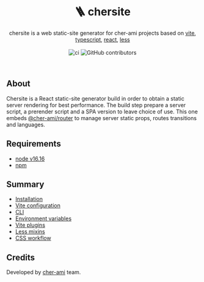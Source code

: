 <h1 align="center" style="text-align:center">🪜 chersite</h1>

<p align="center">
chersite is a web static-site generator for cher-ami projects based on 
<a href="https://vitejs.dev/">vite</a>, 
<a href="https://www.typescriptlang.org">typescript</a>,
<a href="https://reactjs.org">react</a>,
<a href="https://lesscss.org">less</a>

<br/>
<br/>
<img alt="ci" src="https://github.com/cher-ami/chersite/actions/workflows/ci.yml/badge.svg">
<img alt="GitHub contributors" src="https://img.shields.io/github/contributors/cher-ami/chersite">
</p>

<br/>

## About

Chersite is a React static-site generator build in order to obtain a static server rendering for best performance.
The build step prepare a server script, a prerender script and a SPA version to leave choice of use.
This one embeds [@cher-ami/router](https://github.com/cher-ami/router) to manage server static props, routes transitions and languages.

## Requirements

- [node v16.16](https://nodejs.org/en)
- [npm](https://www.npmjs.com/)

## Summary

- [Installation](./docs/01.installation.md)
- [Vite configuration](./docs/02.vite-configuration.md)
- [CLI](./docs/04.cli.md)
- [Environment variables](./docs/05.environment-variables.md)
- [Vite plugins](./docs/06.vite-plugins.md)
- [Less mixins](./docs/08.less-mixins.md)
- [CSS workflow](./docs/07.css-workflow.md)

## Credits

Developed by [cher-ami](https://github.com/cher-ami) team.
